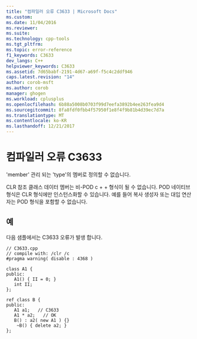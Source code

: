 ```yaml
---
title: "컴파일러 오류 C3633 | Microsoft Docs"
ms.custom: 
ms.date: 11/04/2016
ms.reviewer: 
ms.suite: 
ms.technology: cpp-tools
ms.tgt_pltfrm: 
ms.topic: error-reference
f1_keywords: C3633
dev_langs: C++
helpviewer_keywords: C3633
ms.assetid: 7d65babf-2191-4d67-a69f-f5c4c2ddf946
caps.latest.revision: "14"
author: corob-msft
ms.author: corob
manager: ghogen
ms.workload: cplusplus
ms.openlocfilehash: 6b88a5008b0703f99d7eefa3892b4ee263fea9d4
ms.sourcegitcommit: 8fa8fdf0fbb4f57950f1e8f4f9b81b4d39ec7d7a
ms.translationtype: MT
ms.contentlocale: ko-KR
ms.lasthandoff: 12/21/2017
---
```

# <a name="compiler-error-c3633"></a>컴파일러 오류 C3633
'member' 관리 되는 'type'의 멤버로 정의할 수 없습니다.  
  
CLR 참조 클래스 데이터 멤버는 비-POD c + + 형식이 될 수 없습니다.  POD 네이티브 형식은 CLR 형식에만 인스턴스화할 수 있습니다.  예를 들어 복사 생성자 또는 대입 연산자는 POD 형식을 포함할 수 없습니다.  
  
## <a name="example"></a>예  
다음 샘플에서는 C3633 오류가 발생 합니다.  
  
```  
// C3633.cpp  
// compile with: /clr /c  
#pragma warning( disable : 4368 )  
  
class A1 {  
public:  
   A1() { II = 0; }  
   int II;  
};  
  
ref class B {  
public:  
   A1 a1;   // C3633  
   A1 * a2;   // OK  
   B() : a2( new A1 ) {}  
    ~B() { delete a2; }  
};  
```  
